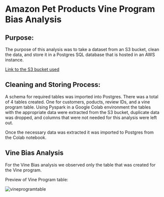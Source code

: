 # Amazon Pet Products Vine Program Bias Analysis

## Purpose:

The purpose of this analysis was to take a dataset from an S3 bucket, clean the data, and store it in a Postgres SQL database that is hosted in an AWS instance.

[Link to the S3 bucket used](https://s3.amazonaws.com/amazon-reviews-pds/tsv/amazon_reviews_us_Pet_Products_v1_00.tsv.gz)

## Cleaning and Storing Process:

A schema for required tables was imported into Postgres. There was a total of 4 tables created. One for customers, poducts, review IDs, and a vine  program table.
Using Pyspark in a Google Colab environment the tables with the appropriate data were extracted from the S3 bucket, duplicate data was dropped, and columns that were not needed for this analysis were left out.

Once the necessary data was extracted it was imported to Postgres from the Colab notebook.

## Vine Bias Analysis 

For the Vine Bias analysis we observed only the table that was created for the Vine program.

Preview of Vine Program table:

![vineprogramtable](https://user-images.githubusercontent.com/110923091/208584554-d5939f5c-46d3-4f93-af4e-20a4fccd7bef.PNG)





